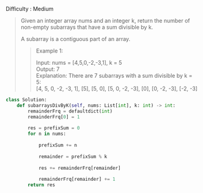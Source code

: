 Difficulty : Medium 

>Given an integer array nums and an integer k, return the number of non-empty subarrays that have a sum divisible by k.  
>  
>A subarray is a contiguous part of an array.  
>>Example 1:  
>>
>>Input: nums = [4,5,0,-2,-3,1], k = 5  
>>Output: 7  
>>Explanation: There are 7 subarrays with a sum divisible by k = 5:  
>>[4, 5, 0, -2, -3, 1], [5], [5, 0], [5, 0, -2, -3], [0], [0, -2, -3], [-2, -3]  

```python
class Solution:
    def subarraysDivByK(self, nums: List[int], k: int) -> int:
        remainderFrq = defaultdict(int)
        remainderFrq[0] = 1
        
        res = prefixSum = 0
        for n in nums:
       
            prefixSum += n
           
            remainder = prefixSum % k
            
            res += remainderFrq[remainder]
            
            remainderFrq[remainder] += 1
        return res
```        
